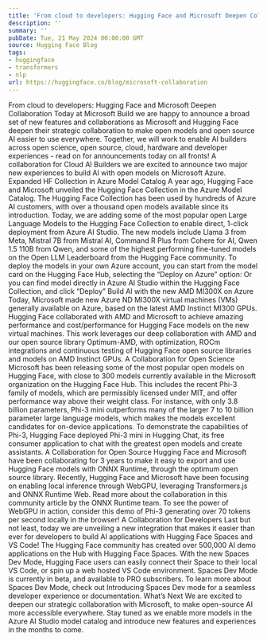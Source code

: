 ```yaml
---
title: 'From cloud to developers: Hugging Face and Microsoft Deepen Collaboration'
description: ''
summary: ''
pubDate: Tue, 21 May 2024 00:00:00 GMT
source: Hugging Face Blog
tags:
- huggingface
- transformers
- nlp
url: https://huggingface.co/blog/microsoft-collaboration
---
```


From cloud to developers: Hugging Face and Microsoft Deepen Collaboration
Today at Microsoft Build we are happy to announce a broad set of new features and collaborations as Microsoft and Hugging Face deepen their strategic collaboration to make open models and open source AI easier to use everywhere. Together, we will work to enable AI builders across open science, open source, cloud, hardware and developer experiences - read on for announcements today on all fronts!
A collaboration for Cloud AI Builders
we are excited to announce two major new experiences to build AI with open models on Microsoft Azure.
Expanded HF Collection in Azure Model Catalog
A year ago, Hugging Face and Microsoft unveiled the Hugging Face Collection in the Azure Model Catalog. The Hugging Face Collection has been used by hundreds of Azure AI customers, with over a thousand open models available since its introduction. Today, we are adding some of the most popular open Large Language Models to the Hugging Face Collection to enable direct, 1-click deployment from Azure AI Studio.
The new models include Llama 3 from Meta, Mistral 7B from Mistral AI, Command R Plus from Cohere for AI, Qwen 1.5 110B from Qwen, and some of the highest performing fine-tuned models on the Open LLM Leaderboard from the Hugging Face community.
To deploy the models in your own Azure account, you can start from the model card on the Hugging Face Hub, selecting the “Deploy on Azure” option:
Or you can find model directly in Azure AI Studio within the Hugging Face Collection, and click “Deploy”
Build AI with the new AMD MI300X on Azure
Today, Microsoft made new Azure ND MI300X virtual machines (VMs) generally available on Azure, based on the latest AMD Instinct MI300 GPUs. Hugging Face collaborated with AMD and Microsoft to achieve amazing performance and cost/performance for Hugging Face models on the new virtual machines.
This work leverages our deep collaboration with AMD and our open source library Optimum-AMD, with optimization, ROCm integrations and continuous testing of Hugging Face open source libraries and models on AMD Instinct GPUs.
A Collaboration for Open Science
Microsoft has been releasing some of the most popular open models on Hugging Face, with close to 300 models currently available in the Microsoft organization on the Hugging Face Hub.
This includes the recent Phi-3 family of models, which are permissibly licensed under MIT, and offer performance way above their weight class. For instance, with only 3.8 billion parameters, Phi-3 mini outperforms many of the larger 7 to 10 billion parameter large language models, which makes the models excellent candidates for on-device applications.
To demonstrate the capabilities of Phi-3, Hugging Face deployed Phi-3 mini in Hugging Chat, its free consumer application to chat with the greatest open models and create assistants.
A Collaboration for Open Source
Hugging Face and Microsoft have been collaborating for 3 years to make it easy to export and use Hugging Face models with ONNX Runtime, through the optimum open source library.
Recently, Hugging Face and Microsoft have been focusing on enabling local inference through WebGPU, leveraging Transformers.js and ONNX Runtime Web. Read more about the collaboration in this community article by the ONNX Runtime team.
To see the power of WebGPU in action, consider this demo of Phi-3 generating over 70 tokens per second locally in the browser!
A Collaboration for Developers
Last but not least, today we are unveiling a new integration that makes it easier than ever for developers to build AI applications with Hugging Face Spaces and VS Code!
The Hugging Face community has created over 500,000 AI demo applications on the Hub with Hugging Face Spaces. With the new Spaces Dev Mode, Hugging Face users can easily connect their Space to their local VS Code, or spin up a web hosted VS Code environment.
Spaces Dev Mode is currently in beta, and available to PRO subscribers. To learn more about Spaces Dev Mode, check out Introducing Spaces Dev mode for a seamless developer experience or documentation.
What’s Next
We are excited to deepen our strategic collaboration with Microsoft, to make open-source AI more accessible everywhere. Stay tuned as we enable more models in the Azure AI Studio model catalog and introduce new features and experiences in the months to come.